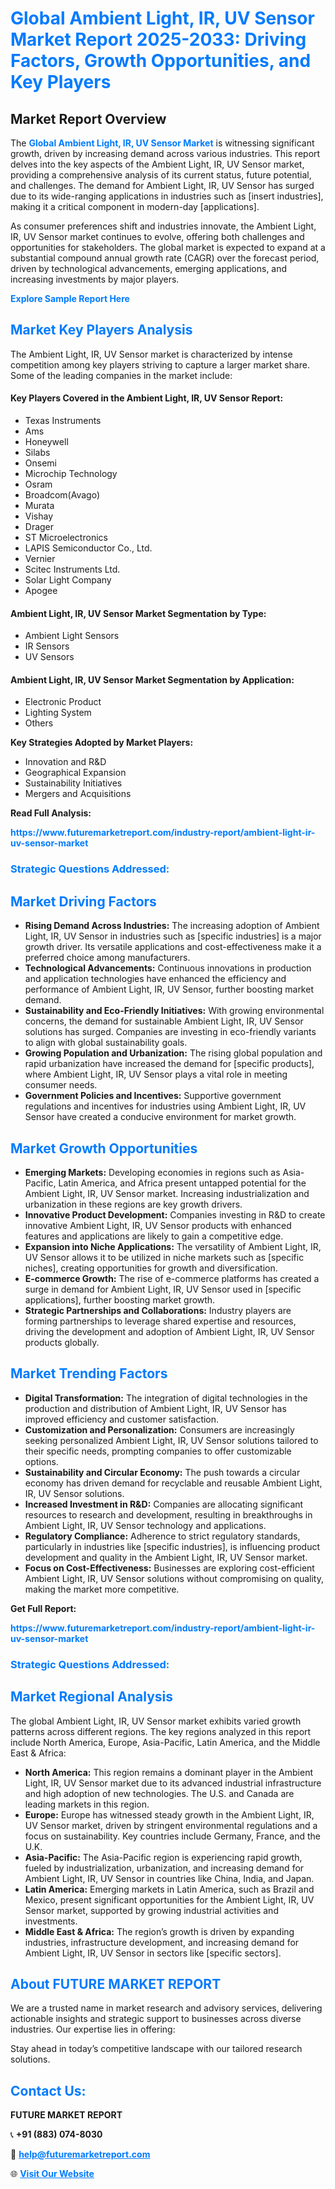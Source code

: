 <h1 style="color: #007BFF;">Global Ambient Light, IR, UV Sensor Market Report 2025-2033: Driving Factors, Growth Opportunities, and Key Players</h1>

<section id="overview">
<h2>Market Report Overview</h2>
<p>The <a href="https://www.futuremarketreport.com/industry-report/ambient-light-ir-uv-sensor-market" style="color: #007BFF; text-decoration: none;"><strong>Global Ambient Light, IR, UV Sensor Market</strong></a> is witnessing significant growth, driven by increasing demand across various industries. This report delves into the key aspects of the Ambient Light, IR, UV Sensor market, providing a comprehensive analysis of its current status, future potential, and challenges. The demand for Ambient Light, IR, UV Sensor has surged due to its wide-ranging applications in industries such as [insert industries], making it a critical component in modern-day [applications].</p>
<p>As consumer preferences shift and industries innovate, the Ambient Light, IR, UV Sensor market continues to evolve, offering both challenges and opportunities for stakeholders. The global market is expected to expand at a substantial compound annual growth rate (CAGR) over the forecast period, driven by technological advancements, emerging applications, and increasing investments by major players.</p>
</section>

<section id="overview">
<p><a href="https://www.futuremarketreport.com/request-sample/reportId=59693" style="color: #007BFF; text-decoration: none;"><strong>Explore Sample Report Here</strong></a></p>
</section>

<section id="key-players">
<h2 style="color: #007BFF;">Market Key Players Analysis</h2>
<p>The Ambient Light, IR, UV Sensor market is characterized by intense competition among key players striving to capture a larger market share. Some of the leading companies in the market include:</p>
<h4>Key Players Covered in the Ambient Light, IR, UV Sensor Report:</h4>
<ul><li>Texas Instruments</li><li>Ams</li><li>Honeywell</li><li>Silabs</li><li>Onsemi</li><li>Microchip Technology</li><li>Osram</li><li>Broadcom(Avago)</li><li>Murata</li><li>Vishay</li><li>Drager</li><li>ST Microelectronics</li><li>LAPIS Semiconductor Co., Ltd.</li><li>Vernier</li><li>Scitec Instruments Ltd.</li><li>Solar Light Company</li><li>Apogee</li></ul>
<h4>Ambient Light, IR, UV Sensor Market Segmentation by Type:</h4>
<ul><li>Ambient Light Sensors</li><li>IR Sensors</li><li>UV Sensors</li></ul>

<h4>Ambient Light, IR, UV Sensor Market Segmentation by Application:</h4>
<ul><li>Electronic Product</li><li>Lighting System</li><li>Others</li></ul>
<p><strong>Key Strategies Adopted by Market Players:</strong></p>
<ul>
<li>Innovation and R&D</li>
<li>Geographical Expansion</li>
<li>Sustainability Initiatives</li>
<li>Mergers and Acquisitions</li>
</ul>
</section>

<section>
<p><strong>Read Full Analysis: </strong></p><a href="https://www.futuremarketreport.com/industry-report/ambient-light-ir-uv-sensor-market" style="color: #007BFF; text-decoration: none;"><strong>https://www.futuremarketreport.com/industry-report/ambient-light-ir-uv-sensor-market</strong></a>
<h3 style="color: #007BFF;">Strategic Questions Addressed:</h3>
</section>

<section id="driving-factors">
<h2 style="color: #007BFF;">Market Driving Factors</h2>
<ul>
<li><strong>Rising Demand Across Industries:</strong> The increasing adoption of Ambient Light, IR, UV Sensor in industries such as [specific industries] is a major growth driver. Its versatile applications and cost-effectiveness make it a preferred choice among manufacturers.</li>
<li><strong>Technological Advancements:</strong> Continuous innovations in production and application technologies have enhanced the efficiency and performance of Ambient Light, IR, UV Sensor, further boosting market demand.</li>
<li><strong>Sustainability and Eco-Friendly Initiatives:</strong> With growing environmental concerns, the demand for sustainable Ambient Light, IR, UV Sensor solutions has surged. Companies are investing in eco-friendly variants to align with global sustainability goals.</li>
<li><strong>Growing Population and Urbanization:</strong> The rising global population and rapid urbanization have increased the demand for [specific products], where Ambient Light, IR, UV Sensor plays a vital role in meeting consumer needs.</li>
<li><strong>Government Policies and Incentives:</strong> Supportive government regulations and incentives for industries using Ambient Light, IR, UV Sensor have created a conducive environment for market growth.</li>
</ul>
</section>

<section id="growth-opportunities">
<h2 style="color: #007BFF;">Market Growth Opportunities</h2>
<ul>
<li><strong>Emerging Markets:</strong> Developing economies in regions such as Asia-Pacific, Latin America, and Africa present untapped potential for the Ambient Light, IR, UV Sensor market. Increasing industrialization and urbanization in these regions are key growth drivers.</li>
<li><strong>Innovative Product Development:</strong> Companies investing in R&D to create innovative Ambient Light, IR, UV Sensor products with enhanced features and applications are likely to gain a competitive edge.</li>
<li><strong>Expansion into Niche Applications:</strong> The versatility of Ambient Light, IR, UV Sensor allows it to be utilized in niche markets such as [specific niches], creating opportunities for growth and diversification.</li>
<li><strong>E-commerce Growth:</strong> The rise of e-commerce platforms has created a surge in demand for Ambient Light, IR, UV Sensor used in [specific applications], further boosting market growth.</li>
<li><strong>Strategic Partnerships and Collaborations:</strong> Industry players are forming partnerships to leverage shared expertise and resources, driving the development and adoption of Ambient Light, IR, UV Sensor products globally.</li>
</ul>
</section>

<section id="trending-factors">
<h2 style="color: #007BFF;">Market Trending Factors</h2>
<ul>
<li><strong>Digital Transformation:</strong> The integration of digital technologies in the production and distribution of Ambient Light, IR, UV Sensor has improved efficiency and customer satisfaction.</li>
<li><strong>Customization and Personalization:</strong> Consumers are increasingly seeking personalized Ambient Light, IR, UV Sensor solutions tailored to their specific needs, prompting companies to offer customizable options.</li>
<li><strong>Sustainability and Circular Economy:</strong> The push towards a circular economy has driven demand for recyclable and reusable Ambient Light, IR, UV Sensor solutions.</li>
<li><strong>Increased Investment in R&D:</strong> Companies are allocating significant resources to research and development, resulting in breakthroughs in Ambient Light, IR, UV Sensor technology and applications.</li>
<li><strong>Regulatory Compliance:</strong> Adherence to strict regulatory standards, particularly in industries like [specific industries], is influencing product development and quality in the Ambient Light, IR, UV Sensor market.</li>
<li><strong>Focus on Cost-Effectiveness:</strong> Businesses are exploring cost-efficient Ambient Light, IR, UV Sensor solutions without compromising on quality, making the market more competitive.</li>
</ul>
</section>

<section>
<p><strong>Get Full Report: </strong></p><a href="https://www.futuremarketreport.com/industry-report/ambient-light-ir-uv-sensor-market" style="color: #007BFF; text-decoration: none;"><strong>https://www.futuremarketreport.com/industry-report/ambient-light-ir-uv-sensor-market</strong></a>
<h3 style="color: #007BFF;">Strategic Questions Addressed:</h3>
</section>


<section id="regional-analysis">
<h2 style="color: #007BFF;">Market Regional Analysis</h2>
<p>The global Ambient Light, IR, UV Sensor market exhibits varied growth patterns across different regions. The key regions analyzed in this report include North America, Europe, Asia-Pacific, Latin America, and the Middle East & Africa:</p>
<ul>
<li><strong>North America:</strong> This region remains a dominant player in the Ambient Light, IR, UV Sensor market due to its advanced industrial infrastructure and high adoption of new technologies. The U.S. and Canada are leading markets in this region.</li>
<li><strong>Europe:</strong> Europe has witnessed steady growth in the Ambient Light, IR, UV Sensor market, driven by stringent environmental regulations and a focus on sustainability. Key countries include Germany, France, and the U.K.</li>
<li><strong>Asia-Pacific:</strong> The Asia-Pacific region is experiencing rapid growth, fueled by industrialization, urbanization, and increasing demand for Ambient Light, IR, UV Sensor in countries like China, India, and Japan.</li>
<li><strong>Latin America:</strong> Emerging markets in Latin America, such as Brazil and Mexico, present significant opportunities for the Ambient Light, IR, UV Sensor market, supported by growing industrial activities and investments.</li>
<li><strong>Middle East & Africa:</strong> The region’s growth is driven by expanding industries, infrastructure development, and increasing demand for Ambient Light, IR, UV Sensor in sectors like [specific sectors].</li>
</ul>
</section>

<footer>
<h2 style="color: #007BFF;">About FUTURE MARKET REPORT</h2>
<p>We are a trusted name in market research and advisory services, delivering actionable insights and strategic support to businesses across diverse industries. Our expertise lies in offering:</p>

<p>Stay ahead in today’s competitive landscape with our tailored research solutions.</p>

<h2 style="color: #007BFF;">Contact Us:</h2>
<p><strong>FUTURE MARKET REPORT</strong></p>
<p>📞 <strong>+91 (883) 074-8030</strong></p>
<p>📧 <strong><a href="mailto:help@futuremarketreport.com" style="color: #007BFF;">help@futuremarketreport.com</a></strong></p>
<p>🌐 <strong><a href="https://www.futuremarketreport.com/" style="color: #007BFF;">Visit Our Website</a></strong></p>
</footer>